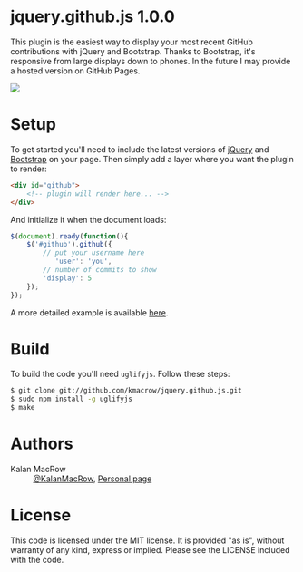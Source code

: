 # jquery.github.js 1.0.0

This plugin is the easiest way to display your most recent GitHub contributions with jQuery and Bootstrap. Thanks to Bootstrap, it's responsive from large displays down to phones. In the future I may provide a hosted version on GitHub Pages. 

<img src="http://kmacrow.github.com/images/jquery-github-js-screen-2.png" />

# Setup

To get started you'll need to include the latest versions of <a href="http://jquery.com/download/">jQuery</a> and <a href="https://github.com/twitter/bootstrap">Bootstrap</a> on your page. Then simply add a layer where you want the plugin to render:

```html
<div id="github">
	<!-- plugin will render here... -->
</div>
```  

And initialize it when the document loads:

```javascript
$(document).ready(function(){
	$('#github').github({
		// put your username here
		   'user': 'you',
		// number of commits to show
		'display': 5
	});
}); 
```

A more detailed example is available <a href="https://github.com/kmacrow/jquery.github.js/blob/master/EXAMPLE.md">here</a>.

# Build

To build the code you'll need <code>uglifyjs</code>. Follow these steps:

```bash
$ git clone git://github.com/kmacrow/jquery.github.js.git
$ sudo npm install -g uglifyjs
$ make
```


# Authors
<dl>
	<dt>Kalan MacRow</dt>
	<dd><a href="https://twitter.com/KalanMacRow">@KalanMacRow</a>, <a href="http://cs.ubc.ca/~kalanwm">Personal page</a></dd>
</dl>


# License

This code is licensed under the MIT license. It is provided "as is", without warranty of any kind, express or implied. Please see the LICENSE included with the code. 

